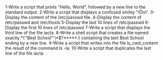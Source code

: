 1-Write a script that prints “Hello, World”, followed by a new line to the standard output.
2-Write a script that displays a confused smiley "(Ôo)'.
3-Display the content of the /etc/passwd file.
4-Display the content of /etc/passwd and /etc/hosts
5-Display the last 10 lines of /etc/passwd
6-Display the first 10 lines of /etc/passwd
7-Write a script that displays the third line of the file iacta.
8-Write a shell script that creates a file named exactly \*\\'"Best School"\'\\*$\?\*\*\*\*\*:) containing the text Best School ending by a new line.
9-Write a script that writes into the file ls_cwd_content the result of the command ls -la.
10-Write a script that duplicates the last line of the file iacta 
